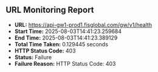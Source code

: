 ## URL Monitoring Report

- **URL:** https://api-gw1-prod1.fisglobal.com/gw/v1/health
- **Start Time:** 2025-08-03T14:41:23.259684
- **End Time:** 2025-08-03T14:41:23.389129
- **Total Time Taken:** 0.129445 seconds
- **HTTP Status Code:** 403
- **Status:** Failure
- **Failure Reason:** HTTP Status Code: 403
